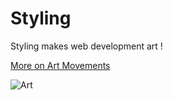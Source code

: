 # Styling

Styling makes web development art !

[More on Art Movements](https://artsandculture.google.com/category/art-movement)

![Art](https://i.pinimg.com/originals/0d/a4/e8/0da4e8ba9cbe3495324a8e98d6426a74.jpg)
